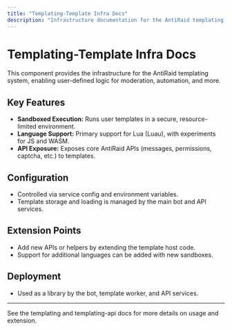 ```yaml
---
title: "Templating-Template Infra Docs"
description: "Infrastructure documentation for the AntiRaid templating system, enabling user-defined logic and sandboxed execution."
---
```


# Templating-Template Infra Docs

This component provides the infrastructure for the AntiRaid templating system, enabling user-defined logic for moderation, automation, and more.

## Key Features

- **Sandboxed Execution:** Runs user templates in a secure, resource-limited environment.
- **Language Support:** Primary support for Lua (Luau), with experiments for JS and WASM.
- **API Exposure:** Exposes core AntiRaid APIs (messages, permissions, captcha, etc.) to templates.

## Configuration

- Controlled via service config and environment variables.
- Template storage and loading is managed by the main bot and API services.

## Extension Points

- Add new APIs or helpers by extending the template host code.
- Support for additional languages can be added with new sandboxes.

## Deployment

- Used as a library by the bot, template worker, and API services.

---

See the templating and templating-api docs for more details on usage and extension.
